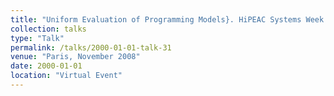 ```yaml
---
title: "Uniform Evaluation of Programming Models}. HiPEAC Systems Week Cluster Meetings"
collection: talks
type: "Talk"
permalink: /talks/2000-01-01-talk-31
venue: "Paris, November 2008"
date: 2000-01-01
location: "Virtual Event"
---
```

